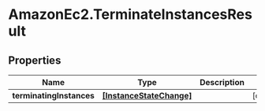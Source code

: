 # AmazonEc2.TerminateInstancesResult

## Properties

Name | Type | Description | Notes
------------ | ------------- | ------------- | -------------
**terminatingInstances** | [**[InstanceStateChange]**](InstanceStateChange.md) |  | [optional] 


